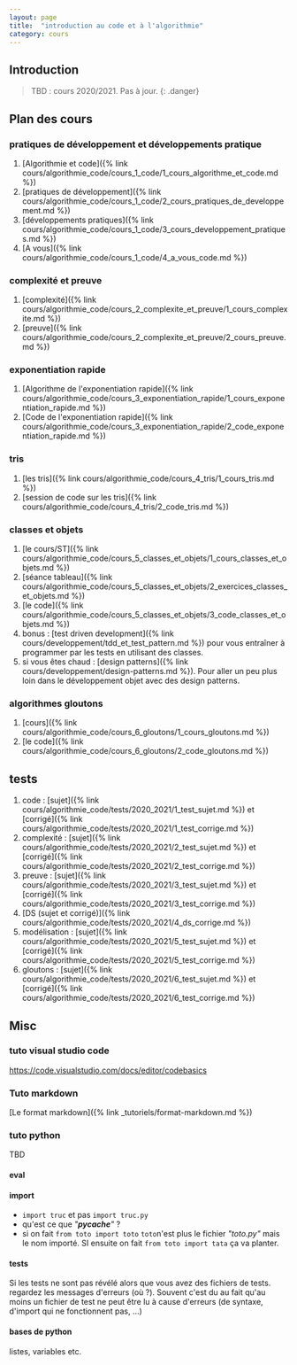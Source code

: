 ```yaml
---
layout: page
title:  "introduction au code et à l'algorithmie"
category: cours
---
```


## Introduction

> TBD : cours 2020/2021. Pas à jour.
{: .danger}

## Plan des cours

### pratiques de développement et développements pratique

1. [Algorithmie et code]({% link cours/algorithmie_code/cours_1_code/1_cours_algorithme_et_code.md %})
2. [pratiques de développement]({% link cours/algorithmie_code/cours_1_code/2_cours_pratiques_de_developpement.md %})
3. [développements pratiques]({% link cours/algorithmie_code/cours_1_code/3_cours_developpement_pratiques.md %})
4. [A vous]({% link cours/algorithmie_code/cours_1_code/4_a_vous_code.md %})

### complexité et preuve

1. [complexité]({% link cours/algorithmie_code/cours_2_complexite_et_preuve/1_cours_complexite.md %})
2. [preuve]({% link cours/algorithmie_code/cours_2_complexite_et_preuve/2_cours_preuve.md %})

### exponentiation rapide

1. [Algorithme de l'exponentiation rapide]({% link cours/algorithmie_code/cours_3_exponentiation_rapide/1_cours_exponentiation_rapide.md %})
2. [Code de l'exponentiation rapide]({% link cours/algorithmie_code/cours_3_exponentiation_rapide/2_code_exponentiation_rapide.md %})

### tris

1. [les tris]({% link cours/algorithmie_code/cours_4_tris/1_cours_tris.md %})
2. [session de code sur les tris]({% link cours/algorithmie_code/cours_4_tris/2_code_tris.md %})

### classes et objets

1. [le cours/ST]({% link cours/algorithmie_code/cours_5_classes_et_objets/1_cours_classes_et_objets.md %})
2. [séance tableau]({% link cours/algorithmie_code/cours_5_classes_et_objets/2_exercices_classes_et_objets.md %})
3. [le code]({% link cours/algorithmie_code/cours_5_classes_et_objets/3_code_classes_et_objets.md %})
4. bonus : [test driven development]({% link cours/developpement/tdd_et_test_pattern.md %}) pour vous entraîner à programmer par les tests en utilisant des classes.
5. si vous êtes chaud : [design patterns]({% link cours/developpement/design-patterns.md %}). Pour aller un peu plus loin dans le développement objet avec des design patterns.

### algorithmes gloutons

1. [cours]({% link cours/algorithmie_code/cours_6_gloutons/1_cours_gloutons.md %})
2. [le code]({% link cours/algorithmie_code/cours_6_gloutons/2_code_gloutons.md %})

## tests

1. code : [sujet]({% link cours/algorithmie_code/tests/2020_2021/1_test_sujet.md %}) et [corrigé]({% link cours/algorithmie_code/tests/2020_2021/1_test_corrige.md %})
2. complexité : [sujet]({% link cours/algorithmie_code/tests/2020_2021/2_test_sujet.md %}) et [corrigé]({% link cours/algorithmie_code/tests/2020_2021/2_test_corrige.md %})
3. preuve : [sujet]({% link cours/algorithmie_code/tests/2020_2021/3_test_sujet.md %}) et [corrigé]({% link cours/algorithmie_code/tests/2020_2021/3_test_corrige.md %})
4. [DS (sujet et corrigé)]({% link cours/algorithmie_code/tests/2020_2021/4_ds_corrige.md %})
5. modélisation : [sujet]({% link cours/algorithmie_code/tests/2020_2021/5_test_sujet.md %}) et [corrigé]({% link cours/algorithmie_code/tests/2020_2021/5_test_corrige.md %})
6. gloutons : [sujet]({% link cours/algorithmie_code/tests/2020_2021/6_test_sujet.md %}) et [corrigé]({% link cours/algorithmie_code/tests/2020_2021/6_test_corrige.md %})

## Misc

### tuto visual studio code

<https://code.visualstudio.com/docs/editor/codebasics>

### Tuto markdown

[Le format markdown]({% link _tutoriels/format-markdown.md %})

### tuto python

TBD

#### eval

#### import

* `import truc` et pas `import truc.py`
* qu'est ce que *"__pycache__"* ?
* si on fait `from toto import toto` `toto`n'est plus le fichier *"toto.py"* mais le nom importé. SI ensuite on fait `from toto import tata` ça va planter.

#### tests

Si les tests ne sont pas révélé alors que vous avez des fichiers de tests. regardez les messages d'erreurs (où ?). Souvent c'est du au fait qu'au moins un fichier de test ne peut être lu à cause d'erreurs (de syntaxe, d'import qui ne fonctionnent pas, ...)

#### bases de python

listes, variables etc.
